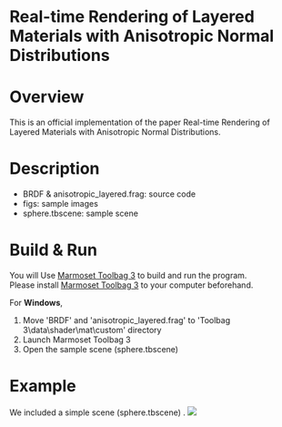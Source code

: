 Real-time Rendering of Layered Materials with Anisotropic Normal Distributions
===

# Overview

This is an official implementation of the paper Real-time Rendering of Layered Materials with Anisotropic Normal Distributions.

# Description
- BRDF & anisotropic_layered.frag: source code
- figs: sample images
- sphere.tbscene: sample scene

# Build & Run
You will 
Use [Marmoset Toolbag 3](https://marmoset.co/toolbag/) to build and run the program.  
Please install [Marmoset Toolbag 3](https://marmoset.co/toolbag/) to your computer beforehand.

For **Windows**, 
1. Move 'BRDF' and 'anisotropic_layered.frag' to 'Toolbag 3\data\shader\mat\custom' directory
2. Launch Marmoset Toolbag 3
3. Open the sample scene (sphere.tbscene)

# Example

We included a simple scene (sphere.tbscene) .
![](./figs/example.png)